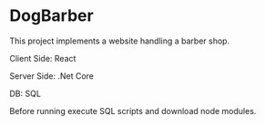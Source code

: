 # DogBarber

This project implements a website handling a barber shop.

Client Side: React

Server Side: .Net Core

DB: SQL

Before running execute SQL scripts and download node modules.
